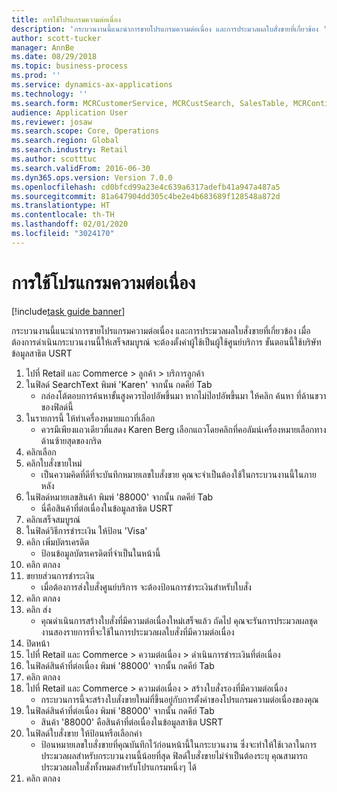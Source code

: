 ```yaml
---
title: การใช้โปรแกรมความต่อเนื่อง
description: 'กระบวนงานนี้แนะนำการขายโปรแกรมความต่อเนื่อง และการประมวลผลใบสั่งขายที่เกี่ยวข้อง '
author: scott-tucker
manager: AnnBe
ms.date: 08/29/2018
ms.topic: business-process
ms.prod: ''
ms.service: dynamics-ax-applications
ms.technology: ''
ms.search.form: MCRCustomerService, MCRCustSearch, SalesTable, MCRContinuityCustInfo, MCRCustPaymLookup, CreditCardTokenization, CreditCardLookup, MCRSalesOrderRecap
audience: Application User
ms.reviewer: josaw
ms.search.scope: Core, Operations
ms.search.region: Global
ms.search.industry: Retail
ms.author: scotttuc
ms.search.validFrom: 2016-06-30
ms.dyn365.ops.version: Version 7.0.0
ms.openlocfilehash: cd0bfcd99a23e4c639a6317adefb41a947a487a5
ms.sourcegitcommit: 81a647904dd305c4be2e4b683689f128548a872d
ms.translationtype: HT
ms.contentlocale: th-TH
ms.lasthandoff: 02/01/2020
ms.locfileid: "3024170"
---
```

# <a name="using-continuity-program"></a>การใช้โปรแกรมความต่อเนื่อง

[!include[task guide banner](../includes/task-guide-banner.md)]

กระบวนงานนี้แนะนำการขายโปรแกรมความต่อเนื่อง และการประมวลผลใบสั่งขายที่เกี่ยวข้อง  เมื่อต้องการดำเนินกระบวนงานนี้ให้เสร็จสมบูรณ์ จะต้องตั้งค่าผู้ใช้เป็นผู้ใช้ศูนย์บริการ  ขั้นตอนนี้ใช้บริษัทข้อมูลสาธิต USRT

1. ไปที่ Retail และ Commerce > ลูกค้า > บริการลูกค้า
2. ในฟิลด์ SearchText พิมพ์ 'Karen' จากนั้น กดคีย์ Tab
    * กล่องโต้ตอบการค้นหาขั้นสูงควรป๊อปอัพขึ้นมา  หากไม่ป๊อปอัพขึ้นมา ให้คลิก ค้นหา ที่ด้านขวาของฟิลด์นี้  
3. ในรายการนี้ ให้ทำเครื่องหมายแถวที่เลือก
    * ควรมีเพียงแถวเดียวที่แสดง Karen Berg  เลือกแถวโดยคลิกที่คอลัมน์เครื่องหมายเลือกทางด้านซ้ายสุดของกริด  
4. คลิกเลือก 
5. คลิกใบสั่งขายใหม่
    * เป็นความคิดที่ดีที่จะบันทึกหมายเลขใบสั่งขาย  คุณจะจำเป็นต้องใช้ในกระบวนงานนี้ในภายหลัง  
6. ในฟิลด์หมายเลขสินค้า พิมพ์ '88000' จากนั้น กดคีย์ Tab
    * นี่คือสินค้าที่ต่อเนื่องในข้อมูลสาธิต USRT  
7. คลิกเสร็จสมบูรณ์
8. ในฟิลด์วิธีการชำระเงิน ให้ป้อน 'Visa'
9. คลิก เพิ่มบัตรเครดิต
    * ป้อนข้อมูลบัตรเครดิตที่จำเป็นในหน้านี้  
10. คลิก ตกลง
11. ขยายส่วนการชำระเงิน
    * เมื่อต้องการส่งใบสั่งศูนย์บริการ จะต้องป้อนการชำระเงินสำหรับใบสั่ง  
12. คลิก ตกลง
13. คลิก ส่ง 
    * คุณดำเนินการสร้างใบสั่งที่มีความต่อเนื่องใหม่เสร็จแล้ว  ถัดไป คุณจะรันการประมวลผลชุดงานสองรายการที่จะใช้ในการประมวลผลใบสั่งที่มีความต่อเนื่อง  
14. ปิดหน้า
15. ไปที่ Retail และ Commerce > ความต่อเนื่อง > ดำเนินการชำระเงินที่ต่อเนื่อง
16. ในฟิลด์สินค้าที่ต่อเนื่อง พิมพ์ '88000' จากนั้น กดคีย์ Tab
17. คลิก ตกลง 
18. ไปที่ Retail และ Commerce > ความต่อเนื่อง > สร้างใบสั่งรองที่มีความต่อเนื่อง
    * กระบวนการนี้จะสร้างใบสั่งขายใหม่ที่ขึ้นอยู่กับการตั้งค่าของโปรแกรมความต่อเนื่องของคุณ  
19. ในฟิลด์สินค้าที่ต่อเนื่อง พิมพ์ '88000' จากนั้น กดคีย์ Tab
    * สินค้า '88000' คือสินค้าที่ต่อเนื่องในข้อมูลสาธิต USRT  
20. ในฟิลด์ใบสั่งขาย ให้ป้อนหรือเลือกค่า
    * ป้อนหมายเลขใบสั่งขายที่คุณบันทึกไว้ก่อนหน้านี้ในกระบวนงาน  ซึ่งจะทำให้ใช้เวลาในการประมวลผลสำหรับกระบวนงานนี้น้อยที่สุด  ฟิลด์ใบสั่งขายไม่จำเป็นต้องระบุ คุณสามารถประมวลผลใบสั่งทั้งหมดสำหรับโปรแกรมหนึ่งๆ ได้  
21. คลิก ตกลง

